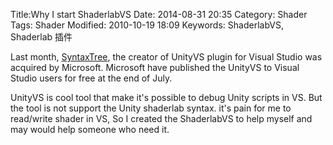 Title:Why I start ShaderlabVS
Date: 2014-08-31 20:35
Category: Shader
Tags: Shader
Modified: 2010-10-19 18:09
Keywords: ShaderlabVS, Shaderlab 插件

Last month, [SyntaxTree](http://unityvs.com/), the creator of UnityVS plugin for Visual Studio was acquired by Microsoft. Microsoft have published the UnityVS to Visual Studio users for free at the end of July.

UnityVS is cool tool that make it's possible to debug Unity scripts in VS. But the tool is not support the Unity shaderlab syntax. it's pain for me to read/write shader in VS, So I created the ShaderlabVS to help myself and may would help someone who need it.
